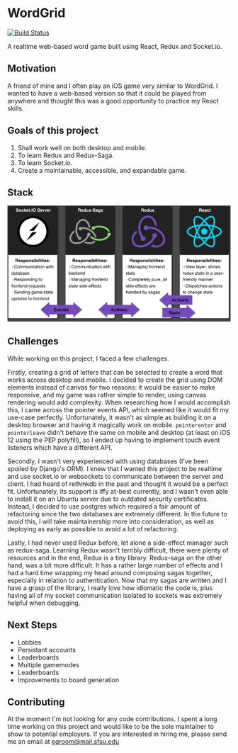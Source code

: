 # WordGrid
[![Build Status](https://travis-ci.com/ericgroom/wordgrid.svg?branch=master)](https://travis-ci.com/ericgroom/wordgrid)

A realtime web-based word game built using React, Redux and Socket.io.

## Motivation
A friend of mine and I often play an iOS game very similar to WordGrid. I wanted to have a web-based version so that it could be played from anywhere and thought this was a good opportunity to practice my React skills.

## Goals of this project
1. Shall work well on both desktop and mobile.
2. To learn Redux and Redux-Saga.
3. To learn Socket.io.
4. Create a maintainable, accessible, and expandable game.

## Stack
![Diagram of software stack](Diagram.png)

## Challenges
While working on this project, I faced a few challenges. 

Firstly, creating a grid of letters that can be selected to create a word that works across desktop and mobile. I decided to create the grid using DOM elements instead of canvas for two reasons: it would be easier to make responsive, and my game was rather simple to render, using canvas rendering would add complexity. When researching how I would accomplish this, I came across the pointer events API, which seemed like it would fit my use-case perfectly. Unfortunately, it wasn't as simple as building it on a desktop browser and having it magically work on mobile. `pointerenter` and `pointerleave` didn't behave the same on mobile and desktop (at least on iOS 12 using the PEP polyfill), so I ended up having to implement touch event listeners which have a different API. 

Secondly, I wasn't very experienced with using databases (I've been spoiled by Django's ORM). I knew that I wanted this project to be realtime and use socket.io or websockets to communicate between the server and client. I had heard of rethinkdb in the past and thought it would be a perfect fit. Unfortunately, its support is iffy at-best currently, and I wasn't even able to install it on an Ubuntu server due to outdated security certificates. Instead, I decided to use postgres which required a fair amount of refactoring since the two databases are extremely different. In the future to avoid this, I will take maintainership more into consideration, as well as deploying as early as possible to avoid a lot of refactoring.

Lastly, I had never used Redux before, let alone a side-effect manager such as redux-saga. Learning Redux wasn't terribly difficult, there were plenty of resources and in the end, Redux is a tiny library. Redux-saga on the other hand, was a bit more difficult. It has a rather large number of effects and I had a hard time wrapping my head around composing sagas together, especially in relation to authentication. Now that my sagas are written and I have a grasp of the library, I really love how idiomatic the code is, plus having all of my socket communication isolated to sockets was extremely helpful when debugging.

## Next Steps

 - Lobbies
 - Persistant accounts
 - Leaderboards
 - Multiple gamemodes
 - Leaderboards
 - Improvements to board generation
 
## Contributing
At the moment I'm not looking for any code contributions. I spent a long time working on this project and would like to be the sole maintainer to show to potential employers. If you are interested in hiring me, please send me an email at egroom@mail.sfsu.edu
